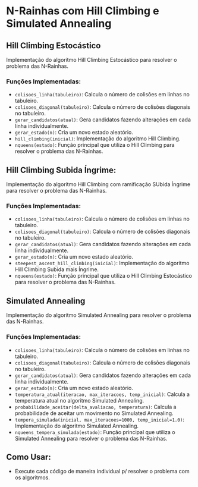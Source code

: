 # N-Rainhas com Hill Climbing e Simulated Annealing

## Hill Climbing Estocástico

Implementação do algoritmo Hill Climbing Estocástico para resolver o problema das N-Rainhas. 

### Funções Implementadas:

- `colisoes_linha(tabuleiro)`: Calcula o número de colisões em linhas no tabuleiro.
- `colisoes_diagonal(tabuleiro)`: Calcula o número de colisões diagonais no tabuleiro.
- `gerar_candidatos(atual)`: Gera candidatos fazendo alterações em cada linha individualmente.
- `gerar_estado(n)`: Cria um novo estado aleatório.
- `hill_climbing(inicial)`: Implementação do algoritmo Hill Climbing.
- `nqueens(estado)`: Função principal que utiliza o Hill Climbing para resolver o problema das N-Rainhas.

## Hill Climbing Subida Íngrime:

Implementação do algoritmo Hill Climbing com ramificação SUbida Íngrime para resolver o problema das N-Rainhas. 

### Funções Implementadas:

- `colisoes_linha(tabuleiro)`: Calcula o número de colisões em linhas no tabuleiro.
- `colisoes_diagonal(tabuleiro)`: Calcula o número de colisões diagonais no tabuleiro.
- `gerar_candidatos(atual)`: Gera candidatos fazendo alterações em cada linha individualmente.
- `gerar_estado(n)`: Cria um novo estado aleatório.
- `steepest_ascent_hill_climbing(inicial)`: Implementação do algoritmo Hill Climbing Subida mais Íngrime.
- `nqueens(estado)`: Função principal que utiliza o Hill Climbing Estocástico para resolver o problema das N-Rainhas.

## Simulated Annealing

Implementação do algoritmo Simulated Annealing para resolver o problema das N-Rainhas. 

### Funções Implementadas:

- `colisoes_linha(tabuleiro)`: Calcula o número de colisões em linhas no tabuleiro.
- `colisoes_diagonal(tabuleiro)`: Calcula o número de colisões diagonais no tabuleiro.
- `gerar_candidatos(atual)`: Gera candidatos fazendo alterações em cada linha individualmente.
- `gerar_estado(n)`: Cria um novo estado aleatório.
- `temperatura_atual(iteracao, max_iteracoes, temp_inicial)`: Calcula a temperatura atual no algoritmo Simulated Annealing.
- `probabilidade_aceitar(delta_avaliacao, temperatura)`: Calcula a probabilidade de aceitar um movimento no Simulated Annealing.
- `tempera_simulada(inicial, max_iteracoes=1000, temp_inicial=1.0)`: Implementação do algoritmo Simulated Annealing.
- `nqueens_tempera_simulada(estado)`: Função principal que utiliza o Simulated Annealing para resolver o problema das N-Rainhas.

## Como Usar:

- Execute cada código de maneira individual p/ resolver o problema com os algoritmos.
